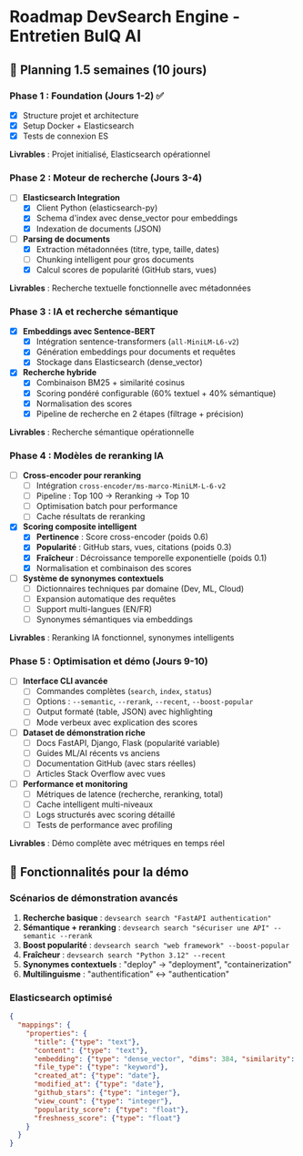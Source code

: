 # Roadmap DevSearch Engine - Entretien BulQ AI

## 🎯 Planning 1.5 semaines (10 jours)

### Phase 1 : Foundation (Jours 1-2) ✅

- [x] Structure projet et architecture
- [x] Setup Docker + Elasticsearch
- [x] Tests de connexion ES

**Livrables** : Projet initialisé, Elasticsearch opérationnel

### Phase 2 : Moteur de recherche (Jours 3-4)

- [ ] **Elasticsearch Integration**
  - [x] Client Python (elasticsearch-py)
  - [x] Schema d'index avec dense_vector pour embeddings
  - [x] Indexation de documents (JSON)

- [ ] **Parsing de documents**
  - [x] Extraction métadonnées (titre, type, taille, dates)
  - [ ] Chunking intelligent pour gros documents
  - [x] Calcul scores de popularité (GitHub stars, vues)

**Livrables** : Recherche textuelle fonctionnelle avec métadonnées

### Phase 3 : IA et recherche sémantique

- [x] **Embeddings avec Sentence-BERT**
  - [x] Intégration sentence-transformers (`all-MiniLM-L6-v2`)
  - [x] Génération embeddings pour documents et requêtes
  - [x] Stockage dans Elasticsearch (dense_vector)

- [x] **Recherche hybride**
  - [x] Combinaison BM25 + similarité cosinus
  - [x] Scoring pondéré configurable (60% textuel + 40% sémantique)
  - [x] Normalisation des scores
  - [x] Pipeline de recherche en 2 étapes (filtrage + précision)

**Livrables** : Recherche sémantique opérationnelle

### Phase 4 : Modèles de reranking IA

- [ ] **Cross-encoder pour reranking**
  - [ ] Intégration `cross-encoder/ms-marco-MiniLM-L-6-v2`
  - [ ] Pipeline : Top 100 → Reranking → Top 10
  - [ ] Optimisation batch pour performance
  - [ ] Cache résultats de reranking

- [x] **Scoring composite intelligent**
  - [x] **Pertinence** : Score cross-encoder (poids 0.6)
  - [x] **Popularité** : GitHub stars, vues, citations (poids 0.3)
  - [x] **Fraîcheur** : Décroissance temporelle exponentielle (poids 0.1)
  - [x] Normalisation et combinaison des scores

- [ ] **Système de synonymes contextuels**
  - [ ] Dictionnaires techniques par domaine (Dev, ML, Cloud)
  - [ ] Expansion automatique des requêtes
  - [ ] Support multi-langues (EN/FR)
  - [ ] Synonymes sémantiques via embeddings

**Livrables** : Reranking IA fonctionnel, synonymes intelligents

### Phase 5 : Optimisation et démo (Jours 9-10)

- [ ] **Interface CLI avancée**
  - [ ] Commandes complètes (`search`, `index`, `status`)
  - [ ] Options : `--semantic`, `--rerank`, `--recent`, `--boost-popular`
  - [ ] Output formaté (table, JSON) avec highlighting
  - [ ] Mode verbeux avec explication des scores

- [ ] **Dataset de démonstration riche**
  - [ ] Docs FastAPI, Django, Flask (popularité variable)
  - [ ] Guides ML/AI récents vs anciens
  - [ ] Documentation GitHub (avec stars réelles)
  - [ ] Articles Stack Overflow avec vues

- [ ] **Performance et monitoring**
  - [ ] Métriques de latence (recherche, reranking, total)
  - [ ] Cache intelligent multi-niveaux
  - [ ] Logs structurés avec scoring détaillé
  - [ ] Tests de performance avec profiling

**Livrables** : Démo complète avec métriques en temps réel

## 🚀 Fonctionnalités pour la démo

### Scénarios de démonstration avancés

1. **Recherche basique** : `devsearch search "FastAPI authentication"`
2. **Sémantique + reranking** : `devsearch search "sécuriser une API" --semantic --rerank`
3. **Boost popularité** : `devsearch search "web framework" --boost-popular`
4. **Fraîcheur** : `devsearch search "Python 3.12" --recent`
5. **Synonymes contextuels** : "deploy" → "deployment", "containerization"
6. **Multilinguisme** : "authentification" ↔ "authentication"


### Elasticsearch optimisé

```json
{
  "mappings": {
    "properties": {
      "title": {"type": "text"},
      "content": {"type": "text"},
      "embedding": {"type": "dense_vector", "dims": 384, "similarity": "cosine"},
      "file_type": {"type": "keyword"},
      "created_at": {"type": "date"},
      "modified_at": {"type": "date"},
      "github_stars": {"type": "integer"},
      "view_count": {"type": "integer"},
      "popularity_score": {"type": "float"},
      "freshness_score": {"type": "float"}
    }
  }
}
```
